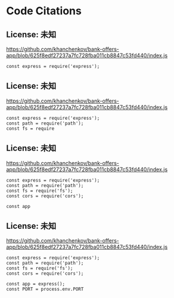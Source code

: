 # Code Citations

## License: 未知
https://github.com/khanchenkov/bank-offers-app/blob/625f8edf27237a7fc728fba011cb8847c53fd440/index.js

```
const express = require('express');
```


## License: 未知
https://github.com/khanchenkov/bank-offers-app/blob/625f8edf27237a7fc728fba011cb8847c53fd440/index.js

```
const express = require('express');
const path = require('path');
const fs = require
```


## License: 未知
https://github.com/khanchenkov/bank-offers-app/blob/625f8edf27237a7fc728fba011cb8847c53fd440/index.js

```
const express = require('express');
const path = require('path');
const fs = require('fs');
const cors = require('cors');

const app
```


## License: 未知
https://github.com/khanchenkov/bank-offers-app/blob/625f8edf27237a7fc728fba011cb8847c53fd440/index.js

```
const express = require('express');
const path = require('path');
const fs = require('fs');
const cors = require('cors');

const app = express();
const PORT = process.env.PORT
```


